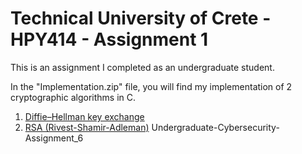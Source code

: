 # Technical University of Crete - HPY414 - Assignment 1

This is an assignment I completed as an undergraduate student.

In the "Implementation.zip" file, you will find my implementation of 2 cryptographic algorithms in C.

1) <a href="https://en.wikipedia.org/wiki/Diffie%E2%80%93Hellman_key_exchange" target="_blank">Diffie–Hellman key exchange</a>
2) <a href="https://en.wikipedia.org/wiki/RSA_(cryptosystem)" target="_blank">RSA (Rivest-Shamir-Adleman)</a>
Undergraduate-Cybersecurity-Assignment_6
